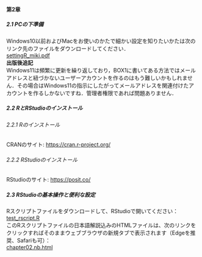 #### 第2章
##### <b>2.1 PCの下準備</b>
Windows10以前およびMacをお使いのかたで細かい設定を知りたいかたは次のリンク先のファイルをダウンロードしてください．<br>
<a href="https://drive.google.com/file/d/1nOORw9xrqwyuAQtncoVzO0CNdPtvT-rg/view" target="_blank" rel="noopener noreferrer">settingR_miki.pdf</a><br>
<b>出版後追記</b><br>
Windows11は頻繁に更新を繰り返しており，BOX1に書いてある方法ではメールアドレスと紐づかないユーザーアカウントを作るのはもう難しいかもしれません．その場合はWindows11の指示にしたがってメールアドレスを関連付けたアカウントを作るしかないですね．管理者権限であれば問題ありません．

##### <b>2.2 RとRStudioのインストール</b>
###### 2.2.1 Rのインストール
CRANのサイト: <a href="https://cran.r-project.org/" target="_blank" rel="noopener noreferrer">https://cran.r-project.org/</a><br>
###### 2.2.2 RStudioのインストール
RStudioのサイト: <a href="https://posit.co/" target="_blank" rel="noopener noreferrer">https://posit.co/</a><br>

##### <b>2.3 RStudioの基本操作と便利な設定</b>
Rスクリプトファイルをダウンロードして、RStudioで開いてください：<br>
[test_rscript.R](./test_rscript.R) <br>
このRスクリプトファイルの日本語解説込みのHTMLファイルは、次のリンクをクリックすればそのままウェブブラウザの新規タブで表示されます（Edgeを推奨、Safariも可）：<br>
<a href="./chapter02.nb.html" target="_blank" rel="noopener noreferrer">chapter02.nb.html</a><br>
